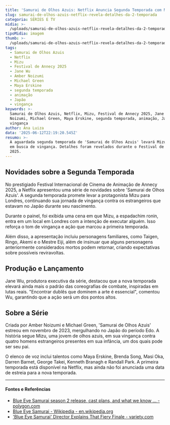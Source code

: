 ```yaml
---
title: 'Samurai de Olhos Azuis: Netflix Anuncia Segunda Temporada com Mizu em Londres'
slug: samurai-de-olhos-azuis-netflix-revela-detalhes-da-2-temporada
categoria: SÉRIES E TV
midia: >-
  /uploads/samurai-de-olhos-azuis-netflix-revela-detalhes-da-2-temporada-thumb.png
tipoMidia: imagem
thumb: >-
  /uploads/samurai-de-olhos-azuis-netflix-revela-detalhes-da-2-temporada-thumb.png
tags:
  - Samurai de Olhos Azuis
  - Netflix
  - Mizu
  - Festival de Annecy 2025
  - Jane Wu
  - Amber Noizumi
  - Michael Green
  - Maya Erskine
  - segunda temporada
  - animação
  - Japão
  - vingança
keywords: >-
  Samurai de Olhos Azuis, Netflix, Mizu, Festival de Annecy 2025, Jane Wu, Amber
  Noizumi, Michael Green, Maya Erskine, segunda temporada, animação, Japão,
  vingança
author: Ana Luiza
data: '2025-06-12T22:19:20.545Z'
resumo: >-
  A aguardada segunda temporada de 'Samurai de Olhos Azuis' levará Mizu à Europa
  em busca de vingança. Detalhes foram revelados durante o Festival de Annecy
  2025.
---
```


## Novidades sobre a Segunda Temporada

No prestigiado Festival Internacional de Cinema de Animação de Annecy 2025, a Netflix apresentou uma série de novidades sobre 'Samurai de Olhos Azuis'. A segunda temporada promete levar a protagonista Mizu para Londres, continuando sua jornada de vingança contra os estrangeiros que estavam no Japão durante seu nascimento.

Durante o painel, foi exibida uma cena em que Mizu, a espadachim ronin, entra em um local em Londres com a intenção de executar alguém. Isso reforça o tom de vingança e ação que marcou a primeira temporada.

Além disso, a apresentação incluiu personagens familiares, como Taigen, Ringo, Akemi e o Mestre Eiji, além de insinuar que alguns personagens anteriormente considerados mortos podem retornar, criando expectativas sobre possíveis reviravoltas.

## Produção e Lançamento

Jane Wu, produtora executiva da série, destacou que a nova temporada elevará ainda mais o padrão das coreografias de combate, inspiradas em lutas reais. "Encontrar dublês que dominem a arte é essencial", comentou Wu, garantindo que a ação será um dos pontos altos.

## Sobre a Série

Criada por Amber Noizumi e Michael Green, 'Samurai de Olhos Azuis' estreou em novembro de 2023, mergulhando no Japão do período Edo. A história segue Mizu, uma jovem de olhos azuis, em sua vingança contra quatro homens estrangeiros presentes em sua infância, um dos quais pode ser seu pai.

O elenco de voz inclui talentos como Maya Erskine, Brenda Song, Masi Oka, Darren Barnet, George Takei, Kenneth Branagh e Randall Park. A primeira temporada está disponível na Netflix, mas ainda não foi anunciada uma data de estreia para a nova temporada.

---

#### Fontes e Referências

- [Blue Eye Samurai season 2 release, cast plans, and what we know ... - polygon.com](https://www.polygon.com/23997658/blue-eye-samurai-season-2-release-date-cast-news-netflix)
- [Blue Eye Samurai - Wikipedia - en.wikipedia.org](https://en.wikipedia.org/wiki/Blue_Eye_Samurai)
- ['Blue Eye Samurai' Director Explains That Fiery Finale - variety.com](https://variety.com/2023/tv/news/blue-eye-samurai-finale-jane-wu-explains-1235765776/)
